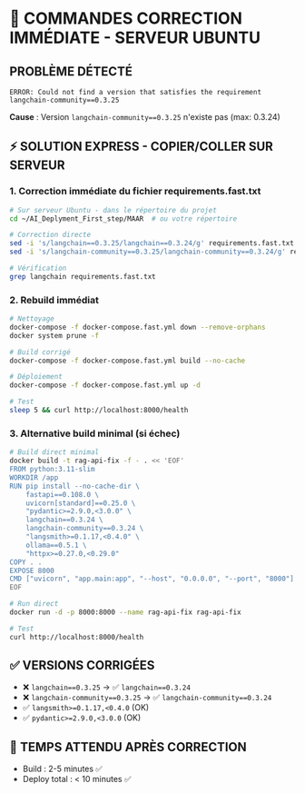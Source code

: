 # 🚨 COMMANDES CORRECTION IMMÉDIATE - SERVEUR UBUNTU

## PROBLÈME DÉTECTÉ
```
ERROR: Could not find a version that satisfies the requirement langchain-community==0.3.25
```

**Cause** : Version `langchain-community==0.3.25` n'existe pas (max: 0.3.24)

## ⚡ SOLUTION EXPRESS - COPIER/COLLER SUR SERVEUR

### 1. Correction immédiate du fichier requirements.fast.txt
```bash
# Sur serveur Ubuntu - dans le répertoire du projet
cd ~/AI_Deplyment_First_step/MAAR  # ou votre répertoire

# Correction directe
sed -i 's/langchain==0.3.25/langchain==0.3.24/g' requirements.fast.txt
sed -i 's/langchain-community==0.3.25/langchain-community==0.3.24/g' requirements.fast.txt

# Vérification
grep langchain requirements.fast.txt
```

### 2. Rebuild immédiat
```bash
# Nettoyage
docker-compose -f docker-compose.fast.yml down --remove-orphans
docker system prune -f

# Build corrigé
docker-compose -f docker-compose.fast.yml build --no-cache

# Déploiement
docker-compose -f docker-compose.fast.yml up -d

# Test
sleep 5 && curl http://localhost:8000/health
```

### 3. Alternative build minimal (si échec)
```bash
# Build direct minimal
docker build -t rag-api-fix -f - . << 'EOF'
FROM python:3.11-slim
WORKDIR /app
RUN pip install --no-cache-dir \
    fastapi==0.108.0 \
    uvicorn[standard]==0.25.0 \
    "pydantic>=2.9.0,<3.0.0" \
    langchain==0.3.24 \
    langchain-community==0.3.24 \
    "langsmith>=0.1.17,<0.4.0" \
    ollama==0.5.1 \
    "httpx>=0.27.0,<0.29.0"
COPY . .
EXPOSE 8000
CMD ["uvicorn", "app.main:app", "--host", "0.0.0.0", "--port", "8000"]
EOF

# Run direct
docker run -d -p 8000:8000 --name rag-api-fix rag-api-fix

# Test
curl http://localhost:8000/health
```

## ✅ VERSIONS CORRIGÉES
- ❌ `langchain==0.3.25` → ✅ `langchain==0.3.24`
- ❌ `langchain-community==0.3.25` → ✅ `langchain-community==0.3.24`
- ✅ `langsmith>=0.1.17,<0.4.0` (OK)
- ✅ `pydantic>=2.9.0,<3.0.0` (OK)

## 🎯 TEMPS ATTENDU APRÈS CORRECTION
- Build : 2-5 minutes ✅
- Deploy total : < 10 minutes ✅

